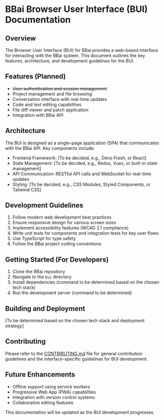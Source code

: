 # BBai Browser User Interface (BUI) Documentation

## Overview

The Browser User Interface (BUI) for BBai provides a web-based interface for interacting with the BBai system. This document outlines the key features, architecture, and development guidelines for the BUI.

## Features (Planned)

- ~~User authentication and session management~~
- Project management and file browsing
- Conversation interface with real-time updates
- Code and text editing capabilities
- File diff viewer and patch application
- Integration with BBai API

## Architecture

The BUI is designed as a single-page application (SPA) that communicates with the BBai API. Key components include:

- Frontend Framework: [To be decided, e.g., Deno Fresh, or React]
- State Management: [To be decided, e.g., Redux, Vuex, or built-in state management]
- API Communication: RESTful API calls and WebSocket for real-time updates
- Styling: [To be decided, e.g., CSS Modules, Styled Components, or Tailwind CSS]

## Development Guidelines

1. Follow modern web development best practices
2. Ensure responsive design for various screen sizes
3. Implement accessibility features (WCAG 2.1 compliance)
4. Write unit tests for components and integration tests for key user flows
5. Use TypeScript for type safety
6. Follow the BBai project coding conventions

## Getting Started (For Developers)

1. Clone the BBai repository
2. Navigate to the `bui` directory
3. Install dependencies (command to be determined based on the chosen tech stack)
4. Run the development server (command to be determined)

## Building and Deployment

[To be determined based on the chosen tech stack and deployment strategy]

## Contributing

Please refer to the [CONTRIBUTING.md](CONTRIBUTING.md) file for general contribution guidelines and the interface-specific guidelines for BUI development.

## Future Enhancements

- Offline support using service workers
- Progressive Web App (PWA) capabilities
- Integration with version control systems
- Collaborative editing features

This documentation will be updated as the BUI development progresses.